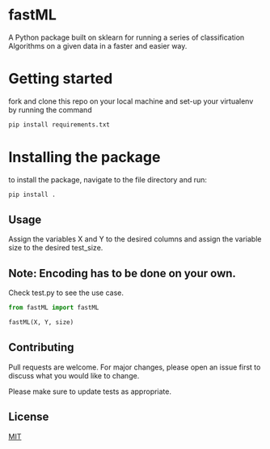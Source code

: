 # fastML
A Python package built on sklearn for running a series of classification Algorithms on a given data in a faster and easier way.

# Getting started
fork and clone this repo on your local machine and set-up your virtualenv by running the command 
```bash
pip install requirements.txt
```
# Installing the package
to install the package, navigate to the file directory and run:
```bash
pip install .
```
## Usage
Assign the variables X and Y to the desired columns and assign the variable size to the desired test_size.
## Note: Encoding has to be done on your own.
Check test.py to see the use case.
```python
from fastML import fastML

fastML(X, Y, size)
```
## Contributing
Pull requests are welcome. For major changes, please open an issue first to discuss what you would like to change.

Please make sure to update tests as appropriate.

## License
[MIT](https://choosealicense.com/licenses/mit/)
